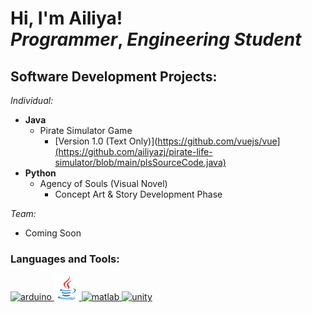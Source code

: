 <h1>Hi, I'm Ailiya! <br/><a><i>Programmer</a></i>, <a><i>Engineering Student</a></i>

<h2> Software Development Projects:</h2>

<i>Individual:</i>
- <b>Java</b>
  - Pirate Simulator Game
    - [Version 1.0 (Text Only)](https://github.com/vuejs/vue](https://github.com/ailiyazj/pirate-life-simulator/blob/main/plsSourceCode.java)
- <b>Python</b>
  - Agency of Souls (Visual Novel)
    - Concept Art & Story Development Phase

<i>Team:</i>
- Coming Soon

<h3 align="left">Languages and Tools:</h3>
<p align="left"> <a href="https://www.arduino.cc/" target="_blank" rel="noreferrer"> <img src="https://cdn.worldvectorlogo.com/logos/arduino-1.svg" alt="arduino" width="40" height="40"/> </a> <a href="https://www.java.com" target="_blank" rel="noreferrer"> <img src="https://raw.githubusercontent.com/devicons/devicon/master/icons/java/java-original.svg" alt="java" width="40" height="40"/> </a> <a href="https://www.mathworks.com/" target="_blank" rel="noreferrer"> <img src="https://upload.wikimedia.org/wikipedia/commons/2/21/Matlab_Logo.png" alt="matlab" width="40" height="40"/> </a> <a href="https://unity.com/" target="_blank" rel="noreferrer"> <img src="https://raw.githubusercontent.com/kenangundogan/fontisto/036b7eca71aab1bef8e6a0518f7329f13ed62f6b/icons/svg/brand/unity.svg" alt="unity" width="40" height="40"/> </a> </p>
